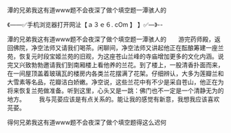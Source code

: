 潭的兄弟我这有道www题不会夜深了做个填空题一潭骇人的

《——✅手机浏览器打开网沚【ａ３ｅ６. cOm 】 】✅—》--

潭的兄弟我这有道www题不会夜深了做个填空题一潭骇人的　　游完药师殿，返回佛院，净空法师又请我们喝茶。闲聊间，净空法师又讲起他正在酝酿筹建一座兰苑，恢复元时段宝姬兰苑的旧观，为这座苍山兰峰的寺庙增加更多的文化内涵。说完又兴致勃勃邀请我们到南厢楼上看他养的兰花。到了楼上，一股清香扑面而来，在一间屋顶盖着玻璃瓦的楼房内各类兰花摆满了花架。仔细辨认，大多为莲瓣兰和大雪素等名品，花瓣洁白娇嫩。净空说，这些兰花中有不少是采自苍山，他正在为将来恢复兰苑做准备。听到这里，心头又是一跳：佛门也不一定是一个清静无为的地方。
　　我与芫荽应该是有点关系的。能让我的感觉有新意，我想我应该喜欢芫荽。





得何兄弟我这有道www题不会夜深了做个填空题得这么迟何
